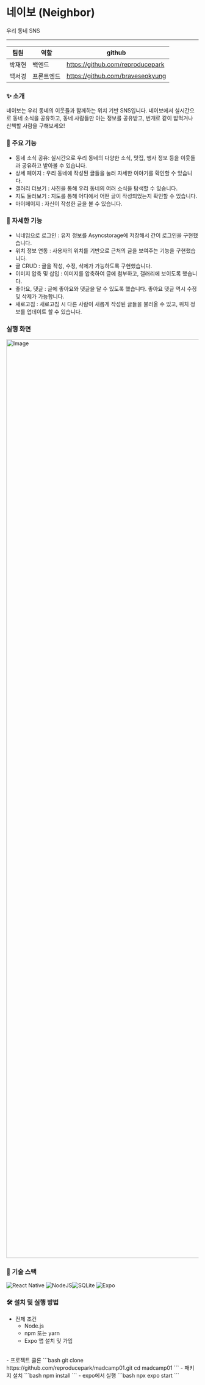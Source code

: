 # 네이보 (Neighbor) 
우리 동네 SNS

---

|팀원|역할|github|
|------|---|---|
|박재현|백엔드 |https://github.com/reproducepark|
|백서경|프론트엔드|https://github.com/braveseokyung|


### ✨ 소개
네이보는 우리 동네의 이웃들과 함께하는 위치 기반 SNS입니다. 네이보에서 실시간으로 동네 소식을 공유하고, 동네 사람들만 아는 정보를 공유받고, 번개로 같이 밥먹거나 산책할 사람을 구해보세요!

### 📌 주요 기능

- 동네 소식 공유: 실시간으로 우리 동네의 다양한 소식, 맛집, 행사 정보 등을 이웃들과 공유하고 받아볼 수 있습니다.
- 상세 페이지 : 우리 동네에 작성된 글들을 눌러 자세한 이야기를 확인할 수 있습니다.
- 갤러리 더보기 : 사진을 통해 우리 동네의 여러 소식을 탐색할 수 있습니다.
- 지도 둘러보기 : 지도를 통해 어디에서 어떤 글이 작성되었는지 확인할 수 있습니다.
- 마이페이지 : 자신이 작성한 글을 볼 수 있습니다.

### 📍 자세한 기능
- 닉네임으로 로그인 : 유저 정보를 Asyncstorage에 저장해서 간이 로그인을 구현했습니다.
- 위치 정보 연동 : 사용자의 위치를 기반으로 근처의 글을 보여주는 기능을 구현했습니다.
- 글 CRUD : 글을 작성, 수정, 삭제가 가능하도록 구현했습니다.
- 이미지 압축 및 삽입 : 이미지를 압축하여 글에 첨부하고, 갤러리에 보이도록 했습니다.
- 좋아요, 댓글 : 글에 좋아요와 댓글을 달 수 있도록 했습니다. 좋아요 댓글 역시 수정 및 삭제가 가능합니다.
- 새로고침 : 새로고침 시 다른 사람이 새롭게 작성된 글들을 불러올 수 있고, 위치 정보를 업데이트 할 수 있습니다.

### 실행 화면

<img width="2960" height="2406" alt="Image" src="https://github.com/user-attachments/assets/97814248-0b04-4010-8d45-4c7015b3cc63" />

### 🚀 기술 스택
![React Native](https://img.shields.io/badge/react_native-%2320232a.svg?style=for-the-badge&logo=react&logoColor=%2361DAFB)
![NodeJS](https://img.shields.io/badge/node.js-6DA55F?style=for-the-badge&logo=node.js&logoColor=white)![SQLite](https://img.shields.io/badge/sqlite-%2307405e.svg?style=for-the-badge&logo=sqlite&logoColor=white)
![Expo](https://img.shields.io/badge/expo-1C1E24?style=for-the-badge&logo=expo&logoColor=#D04A37)

### 🛠️ 설치 및 실행 방법

- 전제 조건
    - Node.js
    - npm 또는 yarn
    - Expo 앱 설치 및 가입
<br/>
- 프로젝트 클론
```bash
git clone https://github.com/reproducepark/madcamp01.git
cd madcamp01
```
- 패키지 설치
```bash
npm install
```
- expo에서 실행
```bash
npx expo start
```